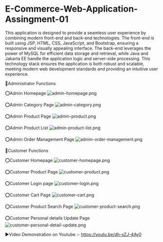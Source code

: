 # E-Commerce-Web-Application-Assingment-01

This application is designed to provide a seamless user experience by combining modern front-end and back-end technologies. The front-end is built using JSP, HTML, CSS, JavaScript, and Bootstrap, ensuring a responsive and visually appealing interface. The back-end leverages the power of MySQL for efficient data storage and retrieval, while Java and Jakarta EE handle the application logic and server-side processing. This technology stack ensures the application is both robust and scalable, meeting modern web development standards and providing an intuitive user experience.

🔴Administrator Functions

⭕️Admin Homepage
![admin-homepage.png](admin-homepage.png)

⭕️Admin Category Page
![admin-category.png](admin-category.png)

⭕️Admin Product Page
![admin-product.png](admin-product.png)

⭕️Admin Product List
![admin-product-list.png](admin-product-list.png)

⭕️Admin Order Management Page
![admin-order-management.png](admin-order-management.png)

🔴Customer Functions

⭕️Customer Homepage
![customer-homepage.png](customer-homepage.png)

⭕️Customer Product Page
![customer-product.png](customer-product.png)

⭕️Customer Login page
![customer-login.png](customer-login.png)

⭕️Customer Cart Page
![customer-cart.png](customer-cart.png)

⭕️Customer Product Search Page
![customer-product-search.png](customer-product-search.png)

⭕️Customer Personal details Update Page
![customer-personal-detail-update.png](customer-personal-detail-update.png)

▶️Video Demonstration on Youtube :- https://youtu.be/dh-sZJ-4Ay0
